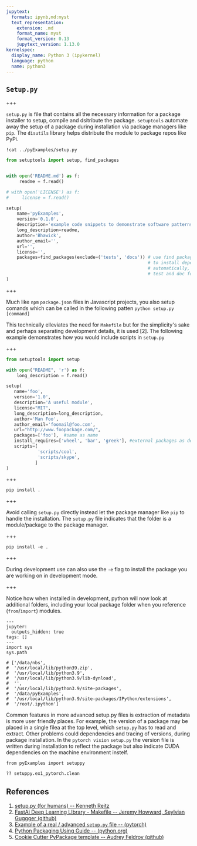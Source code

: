 ```yaml
---
jupytext:
  formats: ipynb,md:myst
  text_representation:
    extension: .md
    format_name: myst
    format_version: 0.13
    jupytext_version: 1.13.0
kernelspec:
  display_name: Python 3 (ipykernel)
  language: python
  name: python3
---
```


## `Setup.py`

+++

`setup.py` is file that contains all the necessary information for a package installer to setup, compile and dsitribute the package. `setuptools` automate away the setup of a package during installation via package managers like `pip`. The `disutils` library helps distribute the module to package repos like PyPi.

```{code-cell} ipython3
!cat ../pyExamples/setup.py
```

```python
from setuptools import setup, find_packages


with open('README.md') as f:
     readme = f.read()

# with open('LICENSE') as f:
#     license = f.read()

setup(
    name='pyExamples',
    version='0.1.0',
    description='example code snippets to demonstrate software patterns in python',
    long_description=readme,
    author='Bhawick',
    author_email='',
    url='',
    license='',
    packages=find_packages(exclude=('tests', 'docs')) # use find packages module 
                                                      # to install dependencies
                                                      # automatically, exclude
                                                      # test and doc folders.
)
```

+++

Much like `npm` `package.json` files in Javascript projects, you also setup comands which can be called in the following patten `python setup.py [command]`

This technically elleviates the need for `Makefile` but for the simplicity's sake and perhaps separating development details, it is used [2]. The following example demonstrates how you would include scripts in `setup.py`

+++

```python 
from setuptools import setup

with open("README", 'r') as f:
    long_description = f.read()

setup(
   name='foo',
   version='1.0',
   description='A useful module',
   license="MIT",
   long_description=long_description,
   author='Man Foo',
   author_email='foomail@foo.com',
   url="http://www.foopackage.com/",
   packages=['foo'],  #same as name
   install_requires=['wheel', 'bar', 'greek'], #external packages as dependencies
   scripts=[
            'scripts/cool',
            'scripts/skype',
           ]
)
```

+++

`pip install .`

+++

Avoid calling `setup.py` directly instead let the package manager like `pip` to handle the installation. The `setup.py` file indicates that the folder is a module/package to the package manager.

+++

`pip install -e .`

+++

During development use can also use the `-e` flag to install the package you are working on in development mode.

+++

Notice how when installed in development, python will now look at additional folders, including your local package folder when you reference (`from`/`import`) modules.

```{code-cell} ipython3
---
jupyter:
  outputs_hidden: true
tags: []
---
import sys
sys.path

# ['/data/nbs',
#  '/usr/local/lib/python39.zip',
#  '/usr/local/lib/python3.9',
#  '/usr/local/lib/python3.9/lib-dynload',
#  '',
#  '/usr/local/lib/python3.9/site-packages',
#  '/data/pyExamples',
#  '/usr/local/lib/python3.9/site-packages/IPython/extensions',
#  '/root/.ipython']
```

Common features in more advanced setup.py files is extraction of metadata is more user friendly places. For example, the version of a package may be placed in a single filea at the top level, which `setup.py` has to read and extract. Other problems could dependencies and tracing of versions, during package installation. In the `pytorch vision` `setup.py` the version file is written during installation to reflect the package but also indicate CUDA dependencies on the machine environment instelf.

```{code-cell} ipython3
from pyExamples import setuppy

?? setuppy.ex1_pytorch.clean
```

## References
1. [setup.py (for humans) -- Kenneth Reitz](https://github.com/kennethreitz/setup.py)
2. [FastAi Deep Learning LIbrary - Makefile -- Jeremy Howward, Seylvian Guggger (github)](https://github.com/fastai/fastai/blob/master/Makefile)
3. [Example of a real / advanced `setup.py` file -- (pytorch)](https://github.com/pytorch/vision/blob/master/setup.py)
4. [Python Packaging Using Guide -- (python.org)](https://packaging.python.org)
5. [Cookie Cutter PyPackage template -- Audrey Feldroy (github)](https://github.com/audreyfeldroy/cookiecutter-pypackage)

